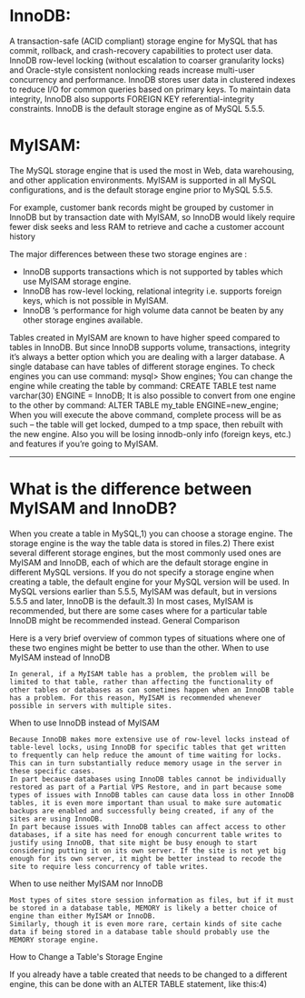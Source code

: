 # InnoDB: 
A transaction-safe (ACID compliant) storage engine for MySQL that has commit, rollback, and crash-recovery capabilities to protect user data. InnoDB row-level locking (without escalation to coarser granularity locks) and Oracle-style consistent nonlocking reads increase multi-user concurrency and performance. InnoDB stores user data in clustered indexes to reduce I/O for common queries based on primary keys. To maintain data integrity, InnoDB also supports FOREIGN KEY referential-integrity constraints. InnoDB is the default storage engine as of MySQL 5.5.5.

# MyISAM: 
The MySQL storage engine that is used the most in Web, data warehousing, and other application environments. MyISAM is supported in all MySQL configurations, and is the default storage engine prior to MySQL 5.5.5.

For example, customer bank records might be grouped by customer in InnoDB but by transaction date with MyISAM, so InnoDB would likely require fewer disk seeks and less RAM to retrieve and cache a customer account history

The major differences between these two storage engines are :

 - InnoDB supports transactions which is not supported by tables which use MyISAM storage engine.
 - InnoDB has row-level locking, relational integrity i.e. supports foreign keys, which is not possible in MyISAM.
 - InnoDB ‘s performance for high volume data cannot be beaten by any other storage engines available.

Tables created in MyISAM are known to have higher speed compared to tables in InnoDB. But since InnoDB supports volume, transactions, integrity it’s always a better option which you are dealing with a larger database. A single database can have tables of different storage engines.
To check engines you can use command:
mysql> Show engines;
You can change the engine while creating the table by command:
CREATE TABLE test name varchar(30) ENGINE = InnoDB;
It is also possible to convert from one engine to the other by command:
ALTER TABLE my_table ENGINE=new_engine;
When you will execute the above command, complete process will be as such – the table will get locked, dumped to a tmp space, then rebuilt with the new engine. Also you will be losing innodb-only info (foreign keys, etc.) and features if you’re going to MyISAM.

---------------------------------------------------------------------------------------------------------------------------

# What is the difference between MyISAM and InnoDB?

When you create a table in MySQL,1) you can choose a storage engine. The storage engine is the way the table data is stored in files.2) There exist several different storage engines, but the most commonly used ones are MyISAM and InnoDB, each of which are the default storage engine in different MySQL versions. If you do not specify a storage engine when creating a table, the default engine for your MySQL version will be used. In MySQL versions earlier than 5.5.5, MyISAM was default, but in versions 5.5.5 and later, InnoDB is the default.3) In most cases, MyISAM is recommended, but there are some cases where for a particular table InnoDB might be recommended instead.
General Comparison

Here is a very brief overview of common types of situations where one of these two engines might be better to use than the other.
When to use MyISAM instead of InnoDB

    In general, if a MyISAM table has a problem, the problem will be limited to that table, rather than affecting the functionality of other tables or databases as can sometimes happen when an InnoDB table has a problem. For this reason, MyISAM is recommended whenever possible in servers with multiple sites.

When to use InnoDB instead of MyISAM

    Because InnoDB makes more extensive use of row-level locks instead of table-level locks, using InnoDB for specific tables that get written to frequently can help reduce the amount of time waiting for locks. This can in turn substantially reduce memory usage in the server in these specific cases.
    In part because databases using InnoDB tables cannot be individually restored as part of a Partial VPS Restore, and in part because some types of issues with InnoDB tables can cause data loss in other InnoDB tables, it is even more important than usual to make sure automatic backups are enabled and successfully being created, if any of the sites are using InnoDB.
    In part because issues with InnoDB tables can affect access to other databases, if a site has need for enough concurrent table writes to justify using InnoDB, that site might be busy enough to start considering putting it on its own server. If the site is not yet big enough for its own server, it might be better instead to recode the site to require less concurrency of table writes.

When to use neither MyISAM nor InnoDB

    Most types of sites store session information as files, but if it must be stored in a database table, MEMORY is likely a better choice of engine than either MyISAM or InnoDB.
    Similarly, though it is even more rare, certain kinds of site cache data if being stored in a database table should probably use the MEMORY storage engine.

How to Change a Table's Storage Engine

If you already have a table created that needs to be changed to a different engine, this can be done with an ALTER TABLE statement, like this:4) 
